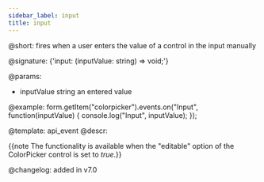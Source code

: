 ```yaml
---
sidebar_label: input
title: input
---          
```


@short: fires when a user enters the value of a control in the input manually

@signature: {'input: (inputValue: string) => void;'} 

@params:
- inputValue        string  an entered value


@example:
form.getItem("colorpicker").events.on("Input", function(inputValue) {
    console.log("Input", inputValue);
});


@template: api_event
@descr:

{{note The functionality is available when the "editable" option of the ColorPicker control is set to *true*.}}

@changelog: added in v7.0
